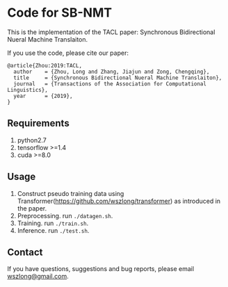 
Code for SB-NMT
===
This is the implementation of the TACL paper: Synchronous Bidirectional Nueral Machine Translaiton. 

If you use the code, please cite our paper:

<pre><code>@article{Zhou:2019:TACL,
  author    = {Zhou, Long and Zhang, Jiajun and Zong, Chengqing},
  title     = {Synchronous Bidirectional Nueral Machine Translaiton},
  journal   = {Transactions of the Association for Computational Linguistics},
  year      = {2019},
}
</code></pre>

Requirements
---
1. python2.7
2. tensorflow >=1.4
3. cuda >=8.0

Usage
---
1. Construct pseudo training data using Transformer(https://github.com/wszlong/transformer) as introduced in the paper. 
2. Preprocessing. run `./datagen.sh`.
3. Training. run `./train.sh`.
4. Inference. run `./test.sh`.

Contact
---
If you have questions, suggestions and bug reports, please email wszlong@gmail.com.

